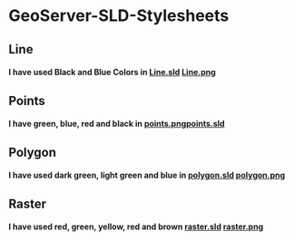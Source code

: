 # GeoServer-SLD-Stylesheets

## Line 

#### I have used Black and Blue Colors in [Line.sld](https://github.com/Dhanus3133/GeoServer-SLD-Stylesheets/blob/master/SLD's/lines.sld) [Line.png](https://github.com/Dhanus3133/GeoServer-SLD-Stylesheets/blob/master/SLD's/lines.sld)

## Points

#### I have green, blue, red and black in [points.png](https://github.com/Dhanus3133/GeoServer-SLD-Stylesheets/blob/master/PNG's/points.png)[points.sld](https://github.com/Dhanus3133/GeoServer-SLD-Stylesheets/blob/master/SLD's/points.sld)

## Polygon

#### I have used dark green, light green and blue in [polygon.sld](https://github.com/Dhanus3133/GeoServer-SLD-Stylesheets/blob/master/SLD's/polygon.sld) [polygon.png](https://github.com/Dhanus3133/GeoServer-SLD-Stylesheets/blob/master/PNG's/polygon.png)

## Raster

#### I have used red, green, yellow, red and brown [raster.sld](https://github.com/Dhanus3133/GeoServer-SLD-Stylesheets/blob/master/SLD's/raster.sld) [raster.png](https://github.com/Dhanus3133/GeoServer-SLD-Stylesheets/blob/master/PNG's/raster.png)
